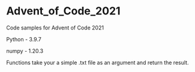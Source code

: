 # Advent_of_Code_2021
Code samples for Advent of Code 2021

Python - 3.9.7

numpy  - 1.20.3


Functions take your a simple .txt file as an argument and return the result.
